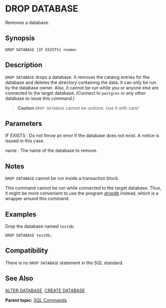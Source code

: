 # DROP DATABASE 

Removes a database.

## <a id="section2"></a>Synopsis 

``` {#sql_command_synopsis}
DROP DATABASE [IF EXISTS] <name>
```

## <a id="section3"></a>Description 

`DROP DATABASE` drops a database. It removes the catalog entries for the database and deletes the directory containing the data. It can only be run by the database owner. Also, it cannot be run while you or anyone else are connected to the target database. \(Connect to `postgres` or any other database to issue this command.\)

> **Caution** `DROP DATABASE` cannot be undone. Use it with care!

## <a id="section4"></a>Parameters 

IF EXISTS
:   Do not throw an error if the database does not exist. A notice is issued in this case.

name
:   The name of the database to remove.

## <a id="section5"></a>Notes 

`DROP DATABASE` cannot be run inside a transaction block.

This command cannot be run while connected to the target database. Thus, it might be more convenient to use the program [dropdb](../../utility_guide/ref/dropdb.html) instead, which is a wrapper around this command.

## <a id="section6"></a>Examples 

Drop the database named `testdb`:

```
DROP DATABASE testdb;
```

## <a id="section7"></a>Compatibility 

There is no `DROP DATABASE` statement in the SQL standard.

## <a id="section8"></a>See Also 

[ALTER DATABASE](ALTER_DATABASE.html), [CREATE DATABASE](CREATE_DATABASE.html)

**Parent topic:** [SQL Commands](../sql_commands/sql_ref.html)

